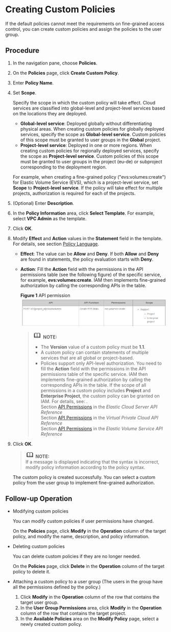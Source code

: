 # Creating Custom Policies<a name="iam_01_0016"></a>

If the default policies cannot meet the requirements on fine-grained access control, you can create custom policies and assign the policies to the user group.

## Procedure<a name="section26125683151623"></a>

1.  In the navigation pane, choose  **Policies**.
2.  On the  **Policies**  page, click  **Create Custom Policy**.
3.  Enter  **Policy Name**.
4.  Set  **Scope**.

    Specify the scope in which the custom policy will take effect. Cloud services are classified into global-level and project-level services based on the locations they are deployed.

    -   **Global-level service**: Deployed globally without differentiating physical areas. When creating custom policies for globally deployed services, specify the scope as  **Global-level service**. Custom policies of this scope must be granted to user groups in the  **Global**  project.
    -   **Project-level service**: Deployed in one or more regions. When creating custom policies for regionally deployed services, specify the scope as  **Project-level service**. Custom policies of this scope must be granted to user groups in the project \(eu-de\) or subproject corresponding to the deployment region.

    For example, when creating a fine-grained policy \("evs:volumes:create"\) for Elastic Volume Service \(EVS\), which is a project-level service, set  **Scope**  to  **Project-level service**. If the policy will take effect for multiple projects, authorization is required for each of the projects.

5.  \(Optional\) Enter  **Description**.
6.  In the  **Policy Information**  area, click  **Select Template**. For example, select  **VPC Admin**  as the template.
7.  Click  **OK**.
8.  Modify  **Effect**  and  **Action**  values in the  **Statement**  field in the template. For details, see section  [Policy Language](policy-language.md).
    -   **Effect**: The value can be  **Allow**  and  **Deny**. If both  **Allow**  and  **Deny**  are found in statements, the policy evaluation starts with  **Deny**.
    -   **Action**: Fill the  **Action**  field with the permissions in the API permissions table \(see the following figure\) of the specific service, for example,  **evs:volumes:create**. IAM then implements fine-grained authorization by calling the corresponding APIs in the table.

        **Figure  1**  API permission<a name="fig0791455333"></a>  
        ![](figures/api-permission.png "api-permission")

        >![](public_sys-resources/icon-note.gif) **NOTE:**   
        >-   The  **Version**  value of a custom policy must be  **1.1**.  
        >-   A custom policy can contain statements of multiple services that are all global or project-based.  
        >-   Policies support only API-level authorization. You need to fill the  **Action**  field with the permissions in the API permissions table of the specific service. IAM then implements fine-grained authorization by calling the corresponding APIs in the table. If the scope of all permissions in a custom policy includes  **Project**  and  **Enterprise Project**, the custom policy can be granted on IAM.  For details, see: .  
        >    Section  [API Permissions](https://docs.otc.t-systems.com/en-us/api/ecs/en-us_topic_0103071509.html)  in the  _Elastic Cloud Server API Reference_  
        >    Section  [API Permissions](https://docs.otc.t-systems.com/en-us/api/vpc/vpc_permission_0000.html)  in the  _Virtual Private Cloud API Reference_  
        >    Section  [API Permissions](https://docs.otc.t-systems.com/en-us/api/evs/evs_04_0045.html)  in the  _Elastic Volume Service API Reference_  


9.  Click  **OK**.

    >![](public_sys-resources/icon-note.gif) **NOTE:**   
    >If a message is displayed indicating that the syntax is incorrect, modify policy information according to the policy syntax.  

    The custom policy is created successfully. You can select a custom policy from the user group to implement fine-grained authorization.


## Follow-up Operation<a name="section5438041153735"></a>

-   Modifying custom policies

    You can modify custom policies if user permissions have changed.

    On the  **Policies**  page, click  **Modify**  in the  **Operation**  column of the target policy, and modify the name, description, and policy information.

-   Deleting custom policies

    You can delete custom policies if they are no longer needed.

    On the  **Policies**  page, click  **Delete**  in the  **Operation**  column of the target policy to delete it.

-   Attaching a custom policy to a user group \(The users in the group have all the permissions defined by the policy.\)
    1.  Click  **Modify**  in the  **Operation**  column of the row that contains the target user group.
    2.  In the  **User Group Permissions**  area, click  **Modify**  in the  **Operation**  column of the row that contains the target project.
    3.  In the  **Available Policies**  area on the  **Modify Policy**  page, select a newly created custom policy.


